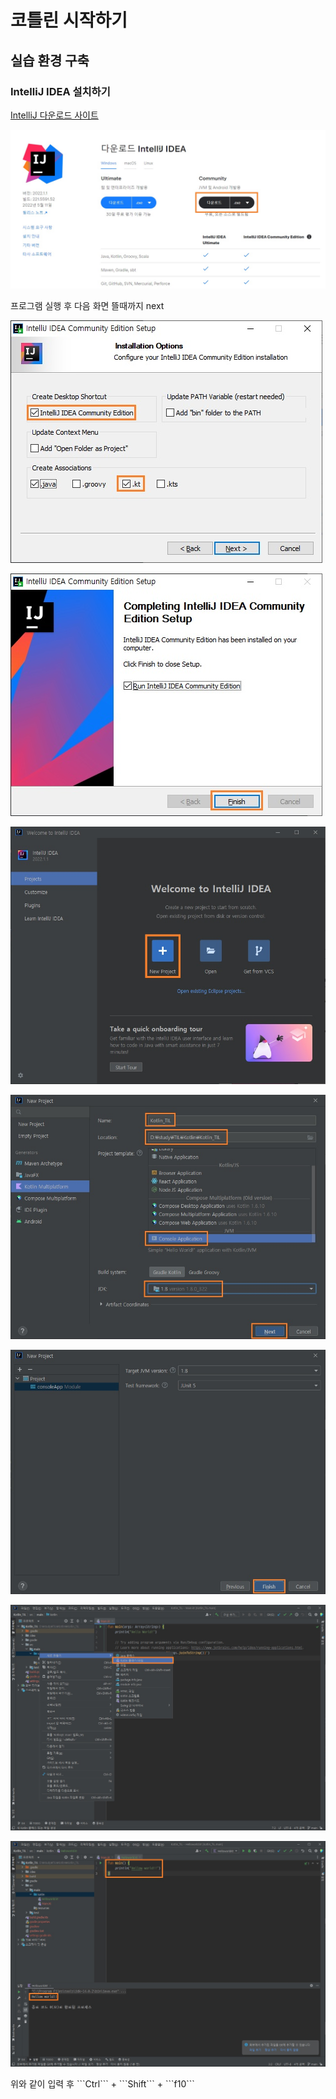 코틀린 시작하기
==
실습 환경 구축
--
### IntelliJ IDEA 설치하기
[IntelliJ 다운로드 사이트](https://www.jetbrains.com/ko-kr/idea/download/#section=windows)
<p>

[<img src="../img/Kotlin/1/downsite.jpg">](https://www.jetbrains.com/ko-kr/idea/download/#section=windows)

</p>

프로그램 실행 후 다음 화면 뜰때까지 next
<p><img src="../img/Kotlin/1/install.jpg"></p>
<p><img src="../img/Kotlin/1/installFinish.jpg"></p>
<p><img src="../img/Kotlin/1/newProject.jpg"></p>
<p><img src="../img/Kotlin/1/newProject2.jpg"></p>
<p><img src="../img/Kotlin/1/newProject3.jpg"></p>
<p><img src="../img/Kotlin/1/newClass.jpg"></p>
<p><img src="../img/Kotlin/1/hellowolrd.jpg"></p>
위와 같이 입력 후 ```Ctrl``` + ```Shift``` + ```f10```